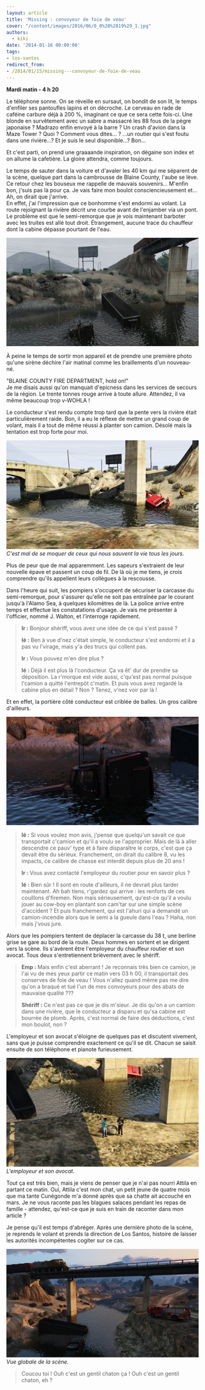 ```yaml
---
layout: article
title: 'Missing : convoyeur de foie de veau'
cover: "/content/images/2016/06/0_0%20%2819%29_1.jpg"
authors:
  - kiki
date: '2014-01-16 00:00:00'
tags:
- los-santos
redirect_from:
- /2014/01/15/missing---convoyeur-de-foie-de-veau
---
```


 **Mardi matin - 4 h 20**

Le téléphone sonne. On se réveille en sursaut, on bondit de son lit, le temps d'enfiler ses pantoufles lapins et on décroche. Le cerveau en rade de caféine carbure déjà à 200 %, imaginant ce que ce sera cette fois-ci. Une blonde en survêtement avec un sabre a massacré les 88 fous de la pègre japonaise ? Madrazo enfin envoyé à la barre ? Un crash d'avion dans la Maze Tower ? Quoi ? Comment vous dites... ? ...un routier qui s'est foutu dans une rivière...? Et je suis le seul disponible...? Bon...

Et c'est parti, on prend une graaaande inspiration, on dégaine son index et on allume la cafetière. La gloire attendra, comme toujours.

Le temps de sauter dans la voiture et d'avaler les 40 km qui me séparent de la scène, quelque part dans la cambrousse de Blaine County, l'aube se lève. Ce retour chez les bouseux me rappelle de mauvais souvenirs... M'enfin bon, j'suis pas là pour ça. Je vais faire mon boulot consciencieusement et... Ah, on dirait que j'arrive.  
En effet, j'ai l'impression que ce bonhomme s'est endormi au volant. La route rejoignant la rivière décrit une courbe avant de l'enjamber via un pont. Le problème est que le semi-remorque que je vois maintenant barboter avec les truites est allé tout droit. Étrangement, aucune trace du chauffeur dont la cabine dépasse pourtant de l'eau.

![](/content/images/2016/06/0_0%20%2819%29_0.jpg)

À peine le temps de sortir mon appareil et de prendre une première photo qu'une sirène déchire l'air matinal comme les braillements d'un nouveau-né.

"BLAINE COUNTY FIRE DEPARTMENT, hold on!"  
Je me disais aussi qu'on manquait d'epicness dans les services de secours de la région. Le trente tonnes rouge arrive à toute allure. Attendez, il va même beaucoup trop v-WOHLA !

Le conducteur s'est rendu compte trop tard que la pente vers la rivière était particulièrement raide. Bon, il a eu le réflexe de mettre un grand coup de volant, mais il a tout de même réussi à planter son camion. Désolé mais la tentation est trop forte pour moi.

![C'est mal de se moquer de ceux qui nous sauvent la vie tous les jours.](/content/images/2016/06/0_0%20%2818%29_1.jpg)
_C'est mal de se moquer de ceux qui nous sauvent la vie tous les jours._

Plus de peur que de mal apparemment. Les sapeurs s'extraient de leur nouvelle épave et passent un coup de fil. De là où je me tiens, je crois comprendre qu'ils appellent leurs collègues à la rescousse.

Dans l'heure qui suit, les pompiers s'occupent de sécuriser la carcasse du semi-remorque, pour s'assurer qu'elle ne soit pas entraînée par le courant jusqu'à l'Alamo Sea, à quelques kilomètres de là. La police arrive entre temps et effectue les constatations d'usage. Je vais me présenter à l'officier, nommé J. Walton, et l'interroge rapidement.

> **Ir :** Bonjour shériff, vous avez une idée de ce qui s'est passé ?
> 
> **Ié :** Ben à vue d'nez c'était simple, le conducteur s'est endormi et il a pas vu l'virage, mais y'a des trucs qui collent pas.
> 
> **Ir :** Vous pouvez m'en dire plus ?
> 
> **Ié :** Déjà il est plus là l'conducteur. Ça va êt' dur de prendre sa déposition. La r'morque est vide aussi, c'qu'est pas normal puisque l'camion a quitté l'entrepôt c'matin. Et puis vous avez regardé la cabine plus en détail ? Non ? Tenez, v'nez voir par là !

Et en effet, la portière côté conducteur est criblée de balles. Un gros calibre d'ailleurs.

![](/content/images/2016/06/0_0%20%2815%29_3.jpg)

> **Ié :** Si vous voulez mon avis, j'pense que quelqu'un savait ce que transportait c'camion et qu'il a voulu se l'approprier. Mais de là à aller descendre ce pauv' type et à faire disparaître le corps, c'est que ça devait être du sérieux. Franchement, on dirait du calibre 8, vu les impacts, ce calibre de chasse est interdit depuis plus de 20 ans !
> 
> **Ir :** Vous avez contacté l'employeur du routier pour en savoir plus ?
> 
> **Ié :** Bien sûr ! Il sont en route d'ailleurs, il ne devrait plus tarder maintenant. Ah bah tiens, r'gardez qui arrive : les renforts de ces couillons d'firemen. Non mais sérieusement, qu'est-ce qu'il a voulu jouer au cow-boy en plantant son cam'tar sur une simple scène d'accident ? Et puis franchement, qui est l'ahuri qui a demandé un camion-incendie alors que le semi a la gueule dans l'eau ? Haha, non mais j'vous jure.

Alors que les pompiers tentent de déplacer la carcasse du 38 t, une berline grise se gare au bord de la route. Deux hommes en sortent et se dirigent vers la scène. Ils s'avèrent être l'employeur du chauffeur routier et son avocat. Tous deux s'entretiennent brièvement avec le shériff.

> **Emp :** Mais enfin c'est aberrant ! Je reconnais très bien ce camion, je l'ai vu de mes yeux partir ce matin vers 03 h 00, il transportait des conserves de foie de veau ! Vous n'allez quand même pas me dire qu'on a braqué et tué l'un de mes convoyeurs pour des abats de mauvaise qualité ???
> 
> **Shériff :** Ce n'est pas ce que je dis m'sieur. Je dis qu'on a un camion dans une rivière, que le conducteur a disparu et qu'sa cabine est bourrée de plomb. Après, c'est normal de faire des déductions, c'est mon boulot, non ?

L'employeur et son avocat s'éloigne de quelques pas et discutent vivement, sans que je puisse comprendre exactement ce qu'il se dit. Chacun se saisit ensuite de son téléphone et pianote furieusement.

![L'employeur et son avocat.](/content/images/2016/06/0_0%20%2817%29_1.jpg)
_L'employeur et son avocat._

Tout ça est très bien, mais je viens de penser que je n'ai pas nourri Attila en partant ce matin. Oui, Attila c'est mon chat, un petit jeune de quatre mois que ma tante Cunégonde m'a donné après que sa chatte ait accouché en mars. Je ne vous raconte pas les blagues salaces pendant les repas de famille - attendez, qu'est-ce que je suis en train de raconter dans mon article ?

Je pense qu'il est temps d'abréger. Après une dernière photo de la scène, je reprends le volant et prends la direction de Los Santos, histoire de laisser les autorités incompétentes cogiter sur ce cas.

![Vue globale de la scène.](/content/images/2016/06/0_0%20%2820%29_1.jpg)
_Vue globale de la scène._

> Coucou toi ! Ouh c'est un gentil chaton ça ! Ouh c'est un gentil chaton, eh ?
